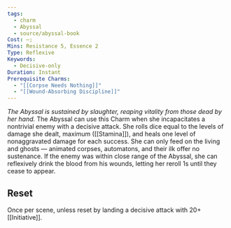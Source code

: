 ```yaml
---
tags:
  - charm
  - Abyssal
  - source/abyssal-book
Cost: —; 
Mins: Resistance 5, Essence 2
Type: Reflexive
Keywords:
  - Decisive-only
Duration: Instant
Prerequisite Charms:
  - "[[Corpse Needs Nothing]]"
  - "[[Wound-Absorbing Discipline]]"
---
```

*The Abyssal is sustained by slaughter, reaping vitality from those dead by her hand.*
The Abyssal can use this Charm when she incapacitates a nontrivial enemy with a decisive attack. She rolls dice equal to the levels of damage she dealt, maximum ([[Stamina]]), and heals one level of nonaggravated damage for each success. She can only feed on the living and ghosts — animated corpses, automatons, and their ilk offer no sustenance.
If the enemy was within close range of the Abyssal, she can reflexively drink the blood from his wounds, letting her reroll 1s until they cease to appear.
## Reset 
Once per scene, unless reset by landing a decisive attack with 20+ [[Initiative]].
